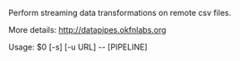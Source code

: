 Perform streaming data transformations on remote csv files.

More details: http://datapipes.okfnlabs.org

Usage: $0 [-s] [-u URL] -- [PIPELINE]

